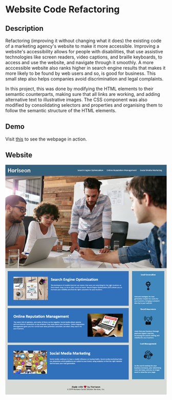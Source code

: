 # Website Code Refactoring

## Description

Refactoring (improving it without changing what it does) the existing code of a marketing agency's website to make it more accessible. Improving a website's accessibility allows for people with disabilities, that use assistive technologies like screen readers, video captions, and braille keyboards, to access and use the website, and navigate through it smoothly. A more acccessible website also ranks higher in search engine results that makes it more likely to be found by web users and so, is good for business. This small step also helps companies avoid discrimination and legal complaints.

In this project, this was done by modifying the HTML elements to their semantic counterparts, making sure that all links are working, and adding alternative text to illustrative images. The CSS component was also modified by consolidating selectors and properties and organising them to follow the semantic structure of the HTML elements.

## Demo

Visit [this](https://alainatividad.github.io/Horiseon-Web-Code-Refactoring-Repository/) to see the webpage in action.

## Website

![The Horiseon webpage includes a navigation bar, a header image, and cards with text and images at the bottom of the page.](./assets/images/website.png)
